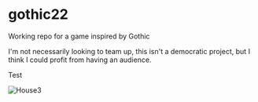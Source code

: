 # gothic22
Working repo for a game inspired by Gothic

I'm not necessarily looking to team up, this isn't a democratic project, but I think I could profit from having an audience.

Test

![House3](https://i.imgur.com/fala30w.png)
